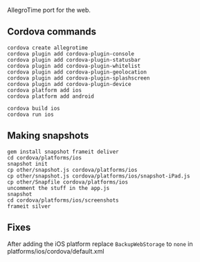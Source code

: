 AllegroTime port for the web.

## Cordova commands

    cordova create allegrotime
    cordova plugin add cordova-plugin-console
    cordova plugin add cordova-plugin-statusbar
    cordova plugin add cordova-plugin-whitelist
    cordova plugin add cordova-plugin-geolocation
    cordova plugin add cordova-plugin-splashscreen
    cordova plugin add cordova-plugin-device
    cordova platform add ios
    cordova platform add android

    cordova build ios
    cordova run ios


## Making snapshots

    gem install snapshot frameit deliver
    cd cordova/platforms/ios
    snapshot init
    cp other/snapshot.js cordova/platforms/ios
    cp other/snapshot.js cordova/platforms/ios/snapshot-iPad.js
    cp other/Snapfile cordova/platforms/ios
    uncomment the stuff in the app.js
    snapshot
    cd cordova/platforms/ios/screenshots
    frameit silver


## Fixes

  After adding the iOS platform replace `BackupWebStorage` to `none` in platforms/ios/cordova/default.xml

